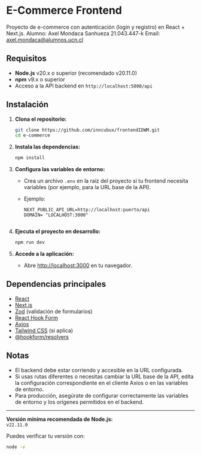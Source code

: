 # E-Commerce Frontend

Proyecto de e-commerce con autenticación (login y registro) en React + Next.js.
Alumno: Axel Mondaca Sanhueza 21.043.447-k
Email: axel.mondaca@alumnos.ucn.cl

## Requisitos

- **Node.js** v20.x o superior (recomendado v20.11.0)
- **npm** v9.x o superior
- Acceso a la API backend en `http://localhost:5000/api`

## Instalación

1. **Clona el repositorio:**

   ```bash
   git clone https://github.com/inncubux/frontendIDWM.git
   cd e-commerce
   ```

2. **Instala las dependencias:**

   ```bash
   npm install
   ```

3. **Configura las variables de entorno:**

   - Crea un archivo `.env` en la raíz del proyecto si tu frontend necesita variables (por ejemplo, para la URL base de la API).
   - Ejemplo:

     ```
     NEXT_PUBLIC_API_URL=http://localhost:puerto/api
     DOMAIN= "LOCALHOST:3000"


     ```

4. **Ejecuta el proyecto en desarrollo:**

   ```bash
   npm run dev
   ```

5. **Accede a la aplicación:**
   - Abre [http://localhost:3000](http://localhost:3000) en tu navegador.

## Dependencias principales

- [React](https://react.dev/)
- [Next.js](https://nextjs.org/)
- [Zod](https://zod.dev/) (validación de formularios)
- [React Hook Form](https://react-hook-form.com/)
- [Axios](https://axios-http.com/)
- [Tailwind CSS](https://tailwindcss.com/) (si aplica)
- [@hookform/resolvers](https://react-hook-form.com/get-started#SchemaValidation)

## Notas

- El backend debe estar corriendo y accesible en la URL configurada.
- Si usas rutas diferentes o necesitas cambiar la URL base de la API, edita la configuración correspondiente en el cliente Axios o en las variables de entorno.
- Para producción, asegúrate de configurar correctamente las variables de entorno y los orígenes permitidos en el backend.

---

**Versión mínima recomendada de Node.js:**  
`v22.11.0`

Puedes verificar tu versión con:

```bash
node -v
```
